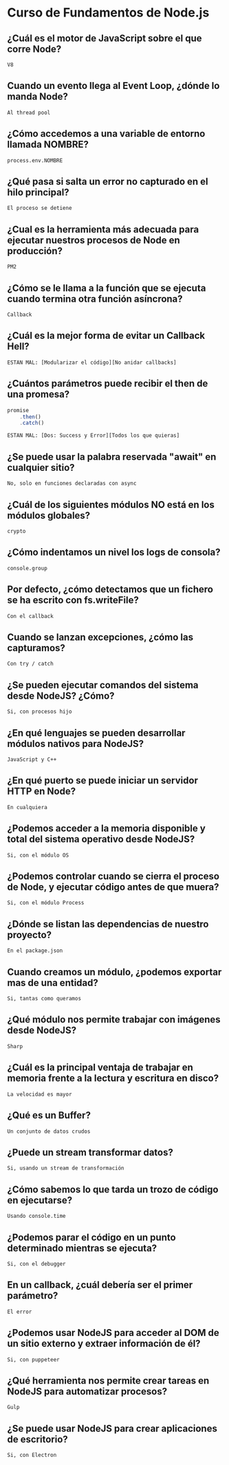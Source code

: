 # Curso de Fundamentos de Node.js

## ¿Cuál es el motor de JavaScript sobre el que corre Node?
    V8
## Cuando un evento llega al Event Loop, ¿dónde lo manda Node?
    Al thread pool
## ¿Cómo accedemos a una variable de entorno llamada NOMBRE?
    process.env.NOMBRE
## ¿Qué pasa si salta un error no capturado en el hilo principal?
    El proceso se detiene
## ¿Cual es la herramienta más adecuada para ejecutar nuestros procesos de Node en producción?
    PM2
## ¿Cómo se le llama a la función que se ejecuta cuando termina otra función asíncrona?
    Callback
## ¿Cuál es la mejor forma de evitar un Callback Hell?
    ESTAN MAL: [Modularizar el código][No anidar callbacks]
## ¿Cuántos parámetros puede recibir el then de una promesa?
```js
promise
    .then()
    .catch()
```
    ESTAN MAL: [Dos: Success y Error][Todos los que quieras]
## ¿Se puede usar la palabra reservada "await" en cualquier sitio?
    No, solo en funciones declaradas con async
## ¿Cuál de los siguientes módulos NO está en los módulos globales?
    crypto
## ¿Cómo indentamos un nivel los logs de consola?
    console.group
## Por defecto, ¿cómo detectamos que un fichero se ha escrito con fs.writeFile?
    Con el callback
## Cuando se lanzan excepciones, ¿cómo las capturamos?
    Con try / catch
## ¿Se pueden ejecutar comandos del sistema desde NodeJS? ¿Cómo?
    Si, con procesos hijo
## ¿En qué lenguajes se pueden desarrollar módulos nativos para NodeJS?
    JavaScript y C++
## ¿En qué puerto se puede iniciar un servidor HTTP en Node?
    En cualquiera
## ¿Podemos acceder a la memoria disponible y total del sistema operativo desde NodeJS?
    Si, con el módulo OS
## ¿Podemos controlar cuando se cierra el proceso de Node, y ejecutar código antes de que muera?
    Si, con el módulo Process
## ¿Dónde se listan las dependencias de nuestro proyecto?
    En el package.json
## Cuando creamos un módulo, ¿podemos exportar mas de una entidad?
    Si, tantas como queramos
## ¿Qué módulo nos permite trabajar con imágenes desde NodeJS?
    Sharp
## ¿Cuál es la principal ventaja de trabajar en memoria frente a la lectura y escritura en disco?
    La velocidad es mayor
## ¿Qué es un Buffer?
    Un conjunto de datos crudos
## ¿Puede un stream transformar datos?
    Si, usando un stream de transformación
## ¿Cómo sabemos lo que tarda un trozo de código en ejecutarse?
    Usando console.time
## ¿Podemos parar el código en un punto determinado mientras se ejecuta?
    Si, con el debugger
## En un callback, ¿cuál debería ser el primer parámetro?
    El error
## ¿Podemos usar NodeJS para acceder al DOM de un sitio externo y extraer información de él?
    Si, con puppeteer
## ¿Qué herramienta nos permite crear tareas en NodeJS para automatizar procesos?
    Gulp
## ¿Se puede usar NodeJS para crear aplicaciones de escritorio?
    Si, con Electron